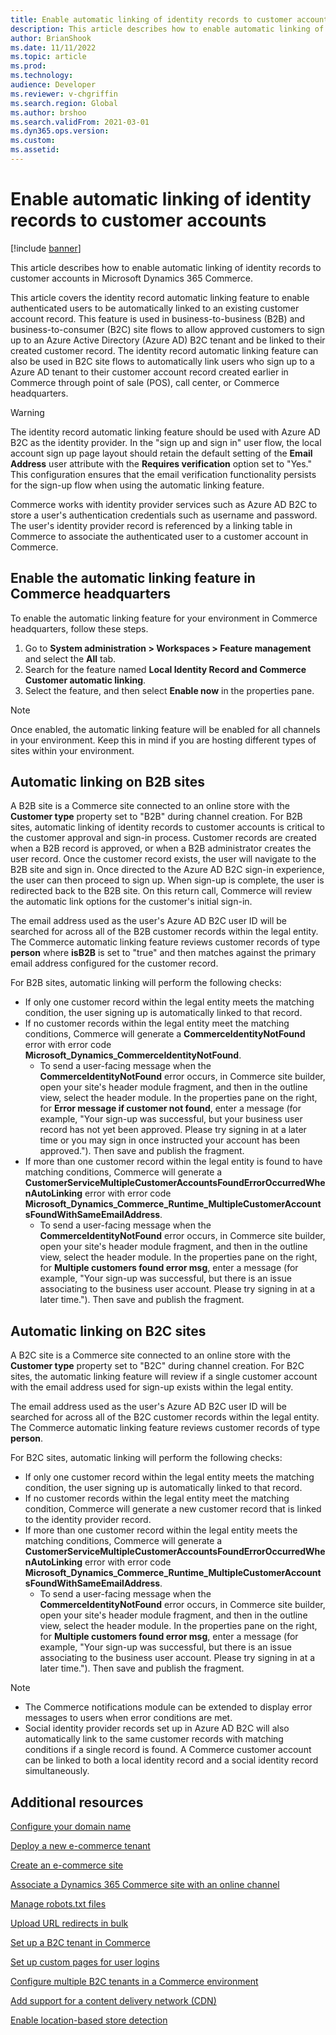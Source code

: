 ```yaml
---
title: Enable automatic linking of identity records to customer accounts
description: This article describes how to enable automatic linking of identity records to customer accounts in Microsoft Dynamics 365 Commerce.
author: BrianShook
ms.date: 11/11/2022
ms.topic: article
ms.prod: 
ms.technology: 
audience: Developer
ms.reviewer: v-chgriffin
ms.search.region: Global
ms.author: brshoo
ms.search.validFrom: 2021-03-01
ms.dyn365.ops.version: 
ms.custom: 
ms.assetid: 
---
```


# Enable automatic linking of identity records to customer accounts 

[!include [banner](includes/banner.md)]

This article describes how to enable automatic linking of identity records to customer accounts in Microsoft Dynamics 365 Commerce.

This article covers the identity record automatic linking feature to enable authenticated users to be automatically linked to an existing customer account record. This feature is used in business-to-business (B2B) and business-to-consumer (B2C) site flows to allow approved customers to sign up to an Azure Active Directory (Azure AD) B2C tenant and be linked to their created customer record. The identity record automatic linking feature can also be used in B2C site flows to automatically link users who sign up to a Azure AD tenant to their customer account record created earlier in Commerce through point of sale (POS), call center, or Commerce headquarters.

> [!WARNING] 
> The identity record automatic linking feature should be used with Azure AD B2C as the identity provider. In the "sign up and sign in" user flow, the local account sign up page layout should retain the default setting of the **Email Address** user attribute with the **Requires verification** option set to "Yes." This configuration ensures that the email verification functionality persists for the sign-up flow when using the automatic linking feature.

Commerce works with identity provider services such as Azure AD B2C to store a user's authentication credentials such as username and password. The user's identity provider  record is referenced by a linking table in Commerce to associate the authenticated user to a customer account in Commerce. 

## Enable the automatic linking feature in Commerce headquarters 

To enable the automatic linking feature for your environment in Commerce headquarters, follow these steps. 

1. Go to **System administration \> Workspaces \> Feature management** and select the **All** tab. 
1. Search for the feature named **Local Identity Record and Commerce Customer automatic linking**.
1. Select the feature, and then select **Enable now** in the properties pane.

> [!NOTE]
> Once enabled, the automatic linking feature will be enabled for all channels in your environment. Keep this in mind if you are hosting different types of sites within your environment.

## Automatic linking on B2B sites 

A B2B site is a Commerce site connected to an online store with the **Customer type** property set to "B2B" during channel creation. For B2B sites, automatic linking of identity records to customer accounts is critical to the customer approval and sign-in process. Customer records are created when a B2B record is approved, or when a B2B administrator creates the user record. Once the customer record exists, the user will navigate to the B2B site and sign in. Once directed to the Azure AD B2C sign-in experience, the user can then proceed to sign up. When sign-up is complete, the user is redirected back to the B2B site. On this return call, Commerce will review the automatic link options for the customer's initial sign-in.

The email address used as the user's Azure AD B2C user ID will be searched for across all of the B2B customer records within the legal entity. The Commerce automatic linking feature  reviews customer records of type **person** where **isB2B** is set to "true" and then matches against the primary email address configured for the customer record.

For B2B sites, automatic linking will perform the following checks:

- If only one customer record within the legal entity meets the matching condition, the user signing up is automatically linked to that record.
- If no customer records within the legal entity meet the matching conditions, Commerce will generate a **CommerceIdentityNotFound** error with error code **Microsoft_Dynamics_CommerceIdentityNotFound**.
    - To send a user-facing message when the **CommerceIdentityNotFound** error occurs, in Commerce site builder, open your site's header module fragment, and then in the outline view, select the header module. In the properties pane on the right, for **Error message if customer not found**, enter a message (for example, "Your sign-up was successful, but your business user record has not yet been approved. Please try signing in at a later time or you may sign in once instructed your account has been approved."). Then save and publish the fragment.
- If more than one customer record within the legal entity is found to have matching conditions, Commerce will generate a **CustomerServiceMultipleCustomerAccountsFoundErrorOccurredWhenAutoLinking** error with error code **Microsoft_Dynamics_Commerce_Runtime_MultipleCustomerAccountsFoundWithSameEmailAddress**.
    - To send a user-facing message when the **CommerceIdentityNotFound** error occurs, in Commerce site builder, open your site's header module fragment, and then in the outline view, select the header module. In the properties pane on the right, for **Multiple customers found error msg**, enter a message (for example, "Your sign-up was successful, but there is an issue associating to the business user account. Please try signing in at a later time."). Then save and publish the fragment.

## Automatic linking on B2C sites

A B2C site is a Commerce site connected to an online store with the **Customer type** property set to "B2C" during channel creation. For B2C sites, the automatic linking feature will review if a single customer account with the email address used for sign-up exists within the legal entity.

The email address used as the user's Azure AD B2C user ID will be searched for across all of the B2C customer records within the legal entity. The Commerce automatic linking feature reviews customer records of type **person**.

For B2C sites, automatic linking will perform the following checks:

- If only one customer record within the legal entity meets the matching condition, the user signing up is automatically linked to that record.
- If no customer records within the legal entity meet the matching condition, Commerce will generate a new customer record that is linked to the identity provider record. 
- If more than one customer record within the legal entity meets the matching conditions, Commerce will generate a **CustomerServiceMultipleCustomerAccountsFoundErrorOccurredWhenAutoLinking** error with error code **Microsoft_Dynamics_Commerce_Runtime_MultipleCustomerAccountsFoundWithSameEmailAddress**.
    - To send a user-facing message when the **CommerceIdentityNotFound** error occurs, in Commerce site builder, open your site's header module fragment, and then in the outline view, select the header module. In the properties pane on the right, for **Multiple customers found error msg**, enter a message (for example, "Your sign-up was successful, but there is an issue associating to the business user account. Please try signing in at a later time."). Then save and publish the fragment.

> [!NOTE]
> - The Commerce notifications module can be extended to display error messages to users when error conditions are met.
> - Social identity provider records set up in Azure AD B2C will also automatically link to the same customer records with matching conditions if a single record is found. A Commerce customer account can be linked to both a local identity record and a social identity record simultaneously.

## Additional resources

[Configure your domain name](configure-your-domain-name.md)

[Deploy a new e-commerce tenant](deploy-ecommerce-site.md)

[Create an e-commerce site](create-ecommerce-site.md)

[Associate a Dynamics 365 Commerce site with an online channel](associate-site-online-store.md)

[Manage robots.txt files](manage-robots-txt-files.md)

[Upload URL redirects in bulk](upload-bulk-redirects.md)

[Set up a B2C tenant in Commerce](set-up-B2C-tenant.md)

[Set up custom pages for user logins](custom-pages-user-logins.md)

[Configure multiple B2C tenants in a Commerce environment](configure-multi-B2C-tenants.md)

[Add support for a content delivery network (CDN)](add-cdn-support.md)

[Enable location-based store detection](enable-store-detection.md)
